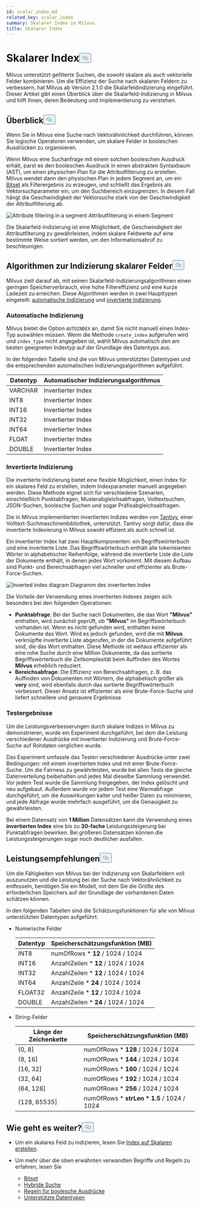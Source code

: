 ```yaml
---
id: scalar_index.md
related_key: scalar_index
summary: Skalarer Index in Milvus.
title: Skalarer Index
---
```

<h1 id="Scalar-Index" class="common-anchor-header">Skalarer Index<button data-href="#Scalar-Index" class="anchor-icon" translate="no">
      <svg translate="no"
        aria-hidden="true"
        focusable="false"
        height="20"
        version="1.1"
        viewBox="0 0 16 16"
        width="16"
      >
        <path
          fill="#0092E4"
          fill-rule="evenodd"
          d="M4 9h1v1H4c-1.5 0-3-1.69-3-3.5S2.55 3 4 3h4c1.45 0 3 1.69 3 3.5 0 1.41-.91 2.72-2 3.25V8.59c.58-.45 1-1.27 1-2.09C10 5.22 8.98 4 8 4H4c-.98 0-2 1.22-2 2.5S3 9 4 9zm9-3h-1v1h1c1 0 2 1.22 2 2.5S13.98 12 13 12H9c-.98 0-2-1.22-2-2.5 0-.83.42-1.64 1-2.09V6.25c-1.09.53-2 1.84-2 3.25C6 11.31 7.55 13 9 13h4c1.45 0 3-1.69 3-3.5S14.5 6 13 6z"
        ></path>
      </svg>
    </button></h1><p>Milvus unterstützt gefilterte Suchen, die sowohl skalare als auch vektorielle Felder kombinieren. Um die Effizienz der Suche nach skalaren Feldern zu verbessern, hat Milvus ab Version 2.1.0 die Skalarfeldindizierung eingeführt. Dieser Artikel gibt einen Überblick über die Skalarfeld-Indizierung in Milvus und hilft Ihnen, deren Bedeutung und Implementierung zu verstehen.</p>
<h2 id="Overview" class="common-anchor-header">Überblick<button data-href="#Overview" class="anchor-icon" translate="no">
      <svg translate="no"
        aria-hidden="true"
        focusable="false"
        height="20"
        version="1.1"
        viewBox="0 0 16 16"
        width="16"
      >
        <path
          fill="#0092E4"
          fill-rule="evenodd"
          d="M4 9h1v1H4c-1.5 0-3-1.69-3-3.5S2.55 3 4 3h4c1.45 0 3 1.69 3 3.5 0 1.41-.91 2.72-2 3.25V8.59c.58-.45 1-1.27 1-2.09C10 5.22 8.98 4 8 4H4c-.98 0-2 1.22-2 2.5S3 9 4 9zm9-3h-1v1h1c1 0 2 1.22 2 2.5S13.98 12 13 12H9c-.98 0-2-1.22-2-2.5 0-.83.42-1.64 1-2.09V6.25c-1.09.53-2 1.84-2 3.25C6 11.31 7.55 13 9 13h4c1.45 0 3-1.69 3-3.5S14.5 6 13 6z"
        ></path>
      </svg>
    </button></h2><p>Wenn Sie in Milvus eine Suche nach Vektorähnlichkeit durchführen, können Sie logische Operatoren verwenden, um skalare Felder in booleschen Ausdrücken zu organisieren.</p>
<p>Wenn Milvus eine Suchanfrage mit einem solchen booleschen Ausdruck erhält, parst es den booleschen Ausdruck in einen abstrakten Syntaxbaum (AST), um einen physischen Plan für die Attributfilterung zu erstellen. Milvus wendet dann den physischen Plan in jedem Segment an, um ein <a href="/docs/de/v2.5.x/bitset.md">Bitset</a> als Filterergebnis zu erzeugen, und schließt das Ergebnis als Vektorsuchparameter ein, um den Suchbereich einzugrenzen. In diesem Fall hängt die Geschwindigkeit der Vektorsuche stark von der Geschwindigkeit der Attributfilterung ab.</p>
<p>
  
   <span class="img-wrapper"> <img translate="no" src="/docs/v2.5.x/assets/scalar_index.png" alt="Attribute filtering in a segment" class="doc-image" id="attribute-filtering-in-a-segment" />
   </span> <span class="img-wrapper"> <span>Attributfilterung in einem Segment</span> </span></p>
<p>Die Skalarfeld-Indizierung ist eine Möglichkeit, die Geschwindigkeit der Attributfilterung zu gewährleisten, indem skalare Feldwerte auf eine bestimmte Weise sortiert werden, um den Informationsabruf zu beschleunigen.</p>
<h2 id="Scalar-field-indexing-algorithms" class="common-anchor-header">Algorithmen zur Indizierung skalarer Felder<button data-href="#Scalar-field-indexing-algorithms" class="anchor-icon" translate="no">
      <svg translate="no"
        aria-hidden="true"
        focusable="false"
        height="20"
        version="1.1"
        viewBox="0 0 16 16"
        width="16"
      >
        <path
          fill="#0092E4"
          fill-rule="evenodd"
          d="M4 9h1v1H4c-1.5 0-3-1.69-3-3.5S2.55 3 4 3h4c1.45 0 3 1.69 3 3.5 0 1.41-.91 2.72-2 3.25V8.59c.58-.45 1-1.27 1-2.09C10 5.22 8.98 4 8 4H4c-.98 0-2 1.22-2 2.5S3 9 4 9zm9-3h-1v1h1c1 0 2 1.22 2 2.5S13.98 12 13 12H9c-.98 0-2-1.22-2-2.5 0-.83.42-1.64 1-2.09V6.25c-1.09.53-2 1.84-2 3.25C6 11.31 7.55 13 9 13h4c1.45 0 3-1.69 3-3.5S14.5 6 13 6z"
        ></path>
      </svg>
    </button></h2><p>Milvus zielt darauf ab, mit seinen Skalarfeld-Indizierungsalgorithmen einen geringen Speicherverbrauch, eine hohe Filtereffizienz und eine kurze Ladezeit zu erreichen. Diese Algorithmen werden in zwei Haupttypen eingeteilt: <a href="#auto-indexing">automatische Indizierung</a> und <a href="#inverted-indexing">invertierte Indizierung</a>.</p>
<h3 id="Auto-indexing" class="common-anchor-header">Automatische Indizierung</h3><p>Milvus bietet die Option <code translate="no">AUTOINDEX</code> an, damit Sie nicht manuell einen Index-Typ auswählen müssen. Wenn die Methode <code translate="no">create_index</code> aufgerufen wird und <code translate="no">index_type</code> nicht angegeben ist, wählt Milvus automatisch den am besten geeigneten Indextyp auf der Grundlage des Datentyps aus.</p>
<p>In der folgenden Tabelle sind die von Milvus unterstützten Datentypen und die entsprechenden automatischen Indizierungsalgorithmen aufgeführt.</p>
<table>
<thead>
<tr><th>Datentyp</th><th>Automatischer Indizierungsalgorithmus</th></tr>
</thead>
<tbody>
<tr><td>VARCHAR</td><td>Invertierter Index</td></tr>
<tr><td>INT8</td><td>Invertierter Index</td></tr>
<tr><td>INT16</td><td>Invertierter Index</td></tr>
<tr><td>INT32</td><td>Invertierter Index</td></tr>
<tr><td>INT64</td><td>Invertierter Index</td></tr>
<tr><td>FLOAT</td><td>Invertierter Index</td></tr>
<tr><td>DOUBLE</td><td>Invertierter Index</td></tr>
</tbody>
</table>
<h3 id="Inverted-indexing" class="common-anchor-header">Invertierte Indizierung</h3><p>Die invertierte Indizierung bietet eine flexible Möglichkeit, einen Index für ein skalares Feld zu erstellen, indem Indexparameter manuell angegeben werden. Diese Methode eignet sich für verschiedene Szenarien, einschließlich Punktabfragen, Musterabgleichsabfragen, Volltextsuchen, JSON-Suchen, boolesche Suchen und sogar Präfixabgleichsabfragen.</p>
<p>Die in Milvus implementierten invertierten Indizes werden von <a href="https://github.com/quickwit-oss/tantivy">Tantivy</a>, einer Volltext-Suchmaschinenbibliothek, unterstützt. Tantivy sorgt dafür, dass die invertierte Indexierung in Milvus sowohl effizient als auch schnell ist.</p>
<p>Ein invertierter Index hat zwei Hauptkomponenten: ein Begriffswörterbuch und eine invertierte Liste. Das Begriffswörterbuch enthält alle tokenisierten Wörter in alphabetischer Reihenfolge, während die invertierte Liste die Liste der Dokumente enthält, in denen jedes Wort vorkommt. Mit diesem Aufbau sind Punkt- und Bereichsabfragen viel schneller und effizienter als Brute-Force-Suchen.</p>
<p>
  
   <span class="img-wrapper"> <img translate="no" src="/docs/v2.5.x/assets/scalar_index_inverted.png" alt="Inverted index diagram" class="doc-image" id="inverted-index-diagram" />
   </span> <span class="img-wrapper"> <span>Diagramm des invertierten Index</span> </span></p>
<p>Die Vorteile der Verwendung eines invertierten Indexes zeigen sich besonders bei den folgenden Operationen:</p>
<ul>
<li><strong>Punktabfrage</strong>: Bei der Suche nach Dokumenten, die das Wort <strong>"Milvus"</strong> enthalten, wird zunächst geprüft, ob <strong>"Milvus"</strong> im Begriffswörterbuch vorhanden ist. Wenn es nicht gefunden wird, enthalten keine Dokumente das Wort. Wird es jedoch gefunden, wird die mit <strong>Milvus</strong> verknüpfte invertierte Liste abgerufen, in der die Dokumente aufgeführt sind, die das Wort enthalten. Diese Methode ist weitaus effizienter als eine rohe Suche durch eine Million Dokumente, da das sortierte Begriffswörterbuch die Zeitkomplexität beim Auffinden des Wortes <strong>Milvus</strong> erheblich reduziert.</li>
<li><strong>Bereichsabfrage</strong>: Die Effizienz von Bereichsabfragen, z. B. das Auffinden von Dokumenten mit Wörtern, die alphabetisch größer als <strong>very</strong> sind, wird ebenfalls durch das sortierte Begriffswörterbuch verbessert. Dieser Ansatz ist effizienter als eine Brute-Force-Suche und liefert schnellere und genauere Ergebnisse.</li>
</ul>
<h3 id="Test-results" class="common-anchor-header">Testergebnisse</h3><p>Um die Leistungsverbesserungen durch skalare Indizes in Milvus zu demonstrieren, wurde ein Experiment durchgeführt, bei dem die Leistung verschiedener Ausdrücke mit invertierter Indizierung und Brute-Force-Suche auf Rohdaten verglichen wurde.</p>
<p>Das Experiment umfasste das Testen verschiedener Ausdrücke unter zwei Bedingungen: mit einem invertierten Index und mit einer Brute-Force-Suche. Um die Fairness zu gewährleisten, wurde bei allen Tests die gleiche Datenverteilung beibehalten und jedes Mal dieselbe Sammlung verwendet. Vor jedem Test wurde die Sammlung freigegeben, der Index gelöscht und neu aufgebaut. Außerdem wurde vor jedem Test eine Warmabfrage durchgeführt, um die Auswirkungen kalter und heißer Daten zu minimieren, und jede Abfrage wurde mehrfach ausgeführt, um die Genauigkeit zu gewährleisten.</p>
<p>Bei einem Datensatz von <strong>1 Million</strong> Datensätzen kann die Verwendung eines <strong>invertierten Index</strong> eine bis zu <strong>30-fache</strong> Leistungssteigerung bei Punktabfragen bewirken. Bei größeren Datensätzen können die Leistungssteigerungen sogar noch deutlicher ausfallen.</p>
<h2 id="Performance-recommandations" class="common-anchor-header">Leistungsempfehlungen<button data-href="#Performance-recommandations" class="anchor-icon" translate="no">
      <svg translate="no"
        aria-hidden="true"
        focusable="false"
        height="20"
        version="1.1"
        viewBox="0 0 16 16"
        width="16"
      >
        <path
          fill="#0092E4"
          fill-rule="evenodd"
          d="M4 9h1v1H4c-1.5 0-3-1.69-3-3.5S2.55 3 4 3h4c1.45 0 3 1.69 3 3.5 0 1.41-.91 2.72-2 3.25V8.59c.58-.45 1-1.27 1-2.09C10 5.22 8.98 4 8 4H4c-.98 0-2 1.22-2 2.5S3 9 4 9zm9-3h-1v1h1c1 0 2 1.22 2 2.5S13.98 12 13 12H9c-.98 0-2-1.22-2-2.5 0-.83.42-1.64 1-2.09V6.25c-1.09.53-2 1.84-2 3.25C6 11.31 7.55 13 9 13h4c1.45 0 3-1.69 3-3.5S14.5 6 13 6z"
        ></path>
      </svg>
    </button></h2><p>Um die Fähigkeiten von Milvus bei der Indizierung von Skalarfeldern voll auszunutzen und die Leistung bei der Suche nach Vektorähnlichkeit zu entfesseln, benötigen Sie ein Modell, mit dem Sie die Größe des erforderlichen Speichers auf der Grundlage der vorhandenen Daten schätzen können.</p>
<p>In den folgenden Tabellen sind die Schätzungsfunktionen für alle von Milvus unterstützten Datentypen aufgeführt.</p>
<ul>
<li><p>Numerische Felder</p>
<table>
<thead>
<tr><th>Datentyp</th><th>Speicherschätzungsfunktion (MB)</th></tr>
</thead>
<tbody>
<tr><td>INT8</td><td>numOfRows * <strong>12</strong> / 1024 / 1024</td></tr>
<tr><td>INT16</td><td>AnzahlZeilen * <strong>12</strong> / 1024 / 1024</td></tr>
<tr><td>INT32</td><td>AnzahlZeilen * <strong>12</strong> / 1024 / 1024</td></tr>
<tr><td>INT64</td><td>AnzahlZeile * <strong>24</strong> / 1024 / 1024</td></tr>
<tr><td>FLOAT32</td><td>AnzahlZeile * <strong>12</strong> / 1024 / 1024</td></tr>
<tr><td>DOUBLE</td><td>AnzahlZeilen * <strong>24</strong> / 1024 / 1024</td></tr>
</tbody>
</table>
</li>
<li><p>String-Felder</p>
<table>
<thead>
<tr><th>Länge der Zeichenkette</th><th>Speicherschätzungsfunktion (MB)</th></tr>
</thead>
<tbody>
<tr><td>(0, 8]</td><td>numOfRows * <strong>128</strong> / 1024 / 1024</td></tr>
<tr><td>(8, 16]</td><td>numOfRows * <strong>144</strong> / 1024 / 1024</td></tr>
<tr><td>(16, 32]</td><td>numOfRows * <strong>160</strong> / 1024 / 1024</td></tr>
<tr><td>(32, 64]</td><td>numOfRows * <strong>192</strong> / 1024 / 1024</td></tr>
<tr><td>(64, 128]</td><td>numOfRows * <strong>256</strong> / 1024 / 1024</td></tr>
<tr><td>(128, 65535]</td><td>numOfRows * <strong>strLen * 1.5</strong> / 1024 / 1024</td></tr>
</tbody>
</table>
</li>
</ul>
<h2 id="Whats-next" class="common-anchor-header">Wie geht es weiter?<button data-href="#Whats-next" class="anchor-icon" translate="no">
      <svg translate="no"
        aria-hidden="true"
        focusable="false"
        height="20"
        version="1.1"
        viewBox="0 0 16 16"
        width="16"
      >
        <path
          fill="#0092E4"
          fill-rule="evenodd"
          d="M4 9h1v1H4c-1.5 0-3-1.69-3-3.5S2.55 3 4 3h4c1.45 0 3 1.69 3 3.5 0 1.41-.91 2.72-2 3.25V8.59c.58-.45 1-1.27 1-2.09C10 5.22 8.98 4 8 4H4c-.98 0-2 1.22-2 2.5S3 9 4 9zm9-3h-1v1h1c1 0 2 1.22 2 2.5S13.98 12 13 12H9c-.98 0-2-1.22-2-2.5 0-.83.42-1.64 1-2.09V6.25c-1.09.53-2 1.84-2 3.25C6 11.31 7.55 13 9 13h4c1.45 0 3-1.69 3-3.5S14.5 6 13 6z"
        ></path>
      </svg>
    </button></h2><ul>
<li><p>Um ein skalares Feld zu indizieren, lesen Sie <a href="/docs/de/v2.5.x/index-scalar-fields.md">Index auf Skalaren erstellen</a>.</p></li>
<li><p>Um mehr über die oben erwähnten verwandten Begriffe und Regeln zu erfahren, lesen Sie</p>
<ul>
<li><a href="/docs/de/v2.5.x/bitset.md">Bitset</a></li>
<li><a href="/docs/de/v2.5.x/multi-vector-search.md">Hybride Suche</a></li>
<li><a href="/docs/de/v2.5.x/boolean.md">Regeln für boolesche Ausdrücke</a></li>
<li><a href="/docs/de/v2.5.x/schema.md#Supported-data-type">Unterstützte Datentypen</a></li>
</ul></li>
</ul>
